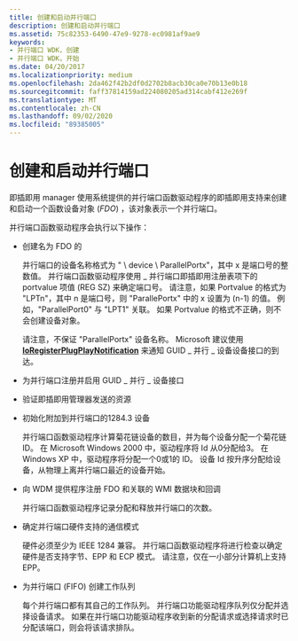 ```yaml
---
title: 创建和启动并行端口
description: 创建和启动并行端口
ms.assetid: 75c82353-6490-47e9-9278-ec0981af9ae9
keywords:
- 并行端口 WDK，创建
- 并行端口 WDK，开始
ms.date: 04/20/2017
ms.localizationpriority: medium
ms.openlocfilehash: 2da462f42b2df0d2702b8acb30ca0e70b13e0b18
ms.sourcegitcommit: faff37814159ad224080205ad314cabf412e269f
ms.translationtype: MT
ms.contentlocale: zh-CN
ms.lasthandoff: 09/02/2020
ms.locfileid: "89385005"
---
```

# <a name="creating-and-starting-a-parallel-port"></a>创建和启动并行端口





即插即用 manager 使用系统提供的并行端口函数驱动程序的即插即用支持来创建和启动一个函数设备对象 (*FDO*) ，该对象表示一个并行端口。

并行端口函数驱动程序会执行以下操作：

-   创建名为 FDO 的

    并行端口的设备名称格式为 " \\ device \\ ParallelPortx"，其中 x 是端口号的整数值。 并行端口函数驱动程序使用 \_ 并行端口即插即用注册表项下的 portvalue 项值 (REG SZ) 来确定端口号。 请注意，如果 Portvalue 的格式为 "LPTn"，其中 n 是端口号，则 "ParallePortx" 中的 x 设置为 (n-1) 的值。 例如，"ParallelPort0" 与 "LPT1" 关联。 如果 Portvalue 的格式不正确，则不会创建设备对象。

    请注意，不保证 "ParallelPortx" 设备名称。 Microsoft 建议使用 [**IoRegisterPlugPlayNotification**](/windows-hardware/drivers/ddi/wdm/nf-wdm-ioregisterplugplaynotification) 来通知 GUID \_ 并行 \_ 设备设备接口的到达。

-   为并行端口注册并启用 GUID \_ 并行 \_ 设备接口

-   验证即插即用管理器发送的资源

-   初始化附加到并行端口的1284.3 设备

    并行端口函数驱动程序计算菊花链设备的数目，并为每个设备分配一个菊花链 ID。 在 Microsoft Windows 2000 中，驱动程序将 Id 从0分配给3。 在 Windows XP 中，驱动程序将分配一个0或1的 ID。 设备 Id 按升序分配给设备，从物理上离并行端口最近的设备开始。

-   向 WDM 提供程序注册 FDO 和关联的 WMI 数据块和回调

    并行端口函数驱动程序记录分配和释放并行端口的次数。

-   确定并行端口硬件支持的通信模式

    硬件必须至少为 IEEE 1284 兼容。 并行端口函数驱动程序将进行检查以确定硬件是否支持字节、EPP 和 ECP 模式。 请注意，仅在一小部分计算机上支持 EPP。

-   为并行端口 (FIFO) 创建工作队列

    每个并行端口都有其自己的工作队列。 并行端口功能驱动程序队列仅分配并选择设备请求。 如果在并行端口功能驱动程序收到新的分配请求或选择请求时已分配该端口，则会将该请求排队。

 

